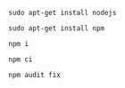 
```
sudo apt-get install nodejs
```

```
sudo apt-get install npm
```

```
npm i
```

```
npm ci
```

```
npm audit fix
```